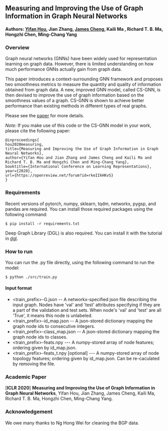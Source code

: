 ## Measuring and Improving the Use of Graph Information in Graph Neural Networks

#### Authors: [Yifan Hou](https://yifan-h.github.io/), Jian Zhang, [James Cheng](https://www.cse.cuhk.edu.hk/~jcheng/), Kaili Ma , Richard T. B. Ma, Hongzhi Chen, Ming-Chang Yang

### Overview

Graph neural networks (GNNs) have been widely used for representation learning on graph data. However, there is limited understanding on how much performance GNNs actually gain from graph data. 

This paper introduces a context-surrounding GNN framework and proposes two smoothness metrics to measure the quantity and quality of information obtained from graph data. A new, improved GNN model, called CS-GNN, is then devised to improve the use of graph information based on the smoothness values of a graph. CS-GNN is shown to achieve better performance than existing methods in different types of real graphs. 

Please see the [paper](https://openreview.net/forum?id=rkeIIkHKvS) for more details.

*Note:* If you make use of this code or the CS-GNN model in your work, please cite the following paper:

    @inproceedings{
    hou2020measuring,
    title={Measuring and Improving the Use of Graph Information in Graph Neural Networks},
    author={Yifan Hou and Jian Zhang and James Cheng and Kaili Ma and Richard T. B. Ma and Hongzhi Chen and Ming-Chang Yang},
    booktitle={International Conference on Learning Representations},
    year={2020},
    url={https://openreview.net/forum?id=rkeIIkHKvS}
    }

### Requirements

Recent versions of pytorch, numpy, sklearn, tqdm, networkx, pygsp, and pandas are required. You can install those required packages using the following command:

	$ pip install -r requirements.txt

Deep Graph Library (DGL) is also required. You can install it with the tutorial in [dgl](https://docs.dgl.ai/install/index.html).

### How to run

You can run the .py file directly, using the following command to run the model:

	$ python ./src/train.py

#### Input format

* <train_prefix>-G.json -- A networkx-specified json file describing the input graph. Nodes have 'val' and 'test' attributes specifying if they are a part of the validation and test sets. When node's 'val' and 'test' are all 'True', it means this node is unlabeled.
* <train_prefix>-id_map.json -- A json-stored dictionary mapping the graph node ids to consecutive integers.
* <train_prefix>-class_map.json -- A json-stored dictionary mapping the graph node ids to classes.
* <train_prefix>-feats.npy --- A numpy-stored array of node features; ordering given by id_map.json.
* <train_prefix>-feats_t.npy [optional] --- A numpy-stored array of node topology features; ordering given by id_map.json. Can be re-caculated by removing the file.

### Academic Paper

[**ICLR 2020**] **Measuring and Improving the Use of Graph Information in Graph Neural Networks**, Yifan Hou, Jian Zhang, James Cheng, Kaili Ma, Richard T. B. Ma, Hongzhi Chen, Ming-Chang Yang.

### Acknowledgement
We owe many thanks to Ng Hong Wei for cleaning the BGP data.
